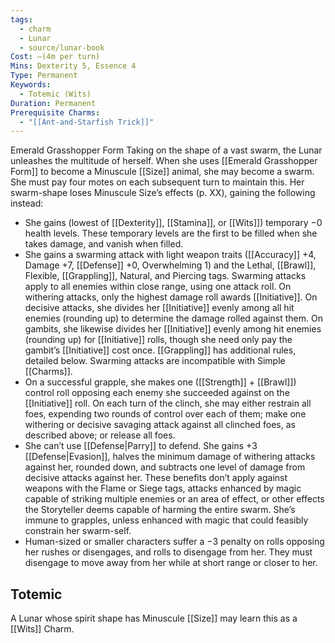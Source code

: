 ```yaml
---
tags:
  - charm
  - Lunar
  - source/lunar-book
Cost: —(4m per turn)
Mins: Dexterity 5, Essence 4
Type: Permanent
Keywords:
  - Totemic (Wits)
Duration: Permanent
Prerequisite Charms:
  - "[[Ant-and-Starfish Trick]]"
---
```

Emerald Grasshopper Form Taking on the shape of a vast swarm, the Lunar unleashes the multitude of herself. When she uses [[Emerald Grasshopper Form]] to become a Minuscule [[Size]] animal, she may become a swarm. She must pay four motes on each subsequent turn to maintain this. Her swarm-shape loses Minuscule Size’s effects (p. XX), gaining the following instead: 
-  She gains (lowest of [[Dexterity]], [[Stamina]], or [[Wits]]) temporary −0 health levels. These temporary levels are the first to be filled when she takes damage, and vanish when filled. 
-  She gains a swarming attack with light weapon traits ([[Accuracy]] +4, Damage +7, [[Defense]] +0, Overwhelming 1) and the Lethal, [[Brawl]], Flexible, [[Grappling]], Natural, and Piercing tags. Swarming attacks apply to all enemies within close range, using one attack roll. On withering attacks, only the highest damage roll awards [[Initiative]]. On decisive attacks, she divides her [[Initiative]] evenly among all hit enemies (rounding up) to determine the damage rolled against them. On gambits, she likewise divides her [[Initiative]] evenly among hit enemies (rounding up) for [[Initiative]] rolls, though she need only pay the gambit’s [[Initiative]] cost once. [[Grappling]] has additional rules, detailed below. Swarming attacks are incompatible with Simple [[Charms]]. 
-  On a successful grapple, she makes one ([[Strength]] + [[Brawl]]) control roll opposing each enemy she succeeded against on the [[Initiative]] roll. On each turn of the clinch, she may either restrain all foes, expending two rounds of control over each of them; make one withering or decisive savaging attack against all clinched foes, as described above; or release all foes. 
-  She can’t use [[Defense|Parry]] to defend. She gains +3 [[Defense|Evasion]], halves the minimum damage of withering attacks against her, rounded down, and subtracts one level of damage from decisive attacks against her. These benefits don’t apply against weapons with the Flame or Siege tags, attacks enhanced by magic capable of striking multiple enemies or an area of effect, or other effects the Storyteller deems capable of harming the entire swarm. She’s immune to grapples, unless enhanced with magic that could feasibly constrain her swarm-self. 
-  Human-sized or smaller characters suffer a −3 penalty on rolls opposing her rushes or disengages, and rolls to disengage from her. They must disengage to move away from her while at short range or closer to her. 
## Totemic 

A Lunar whose spirit shape has Minuscule [[Size]] may learn this as a [[Wits]] Charm.